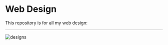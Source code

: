 #   Web Design
This repository is for all my web design:
***


![designs](https://user-images.githubusercontent.com/109869412/183702524-4eab2d74-f664-4571-9996-dc9baf63b984.jpg)
